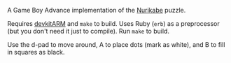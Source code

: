 A Game Boy Advance implementation of the [Nurikabe](http://en.wikipedia.org/wiki/Nurikabe_%28puzzle%29) puzzle.

Requires [devkitARM](http://devkitpro.org/) and `make` to build.
Uses Ruby (`erb`) as a preprocessor (but you don't need it just to compile).
Run `make` to build.

Use the d-pad to move around, A to place dots (mark as white), and B to fill in squares as black.
